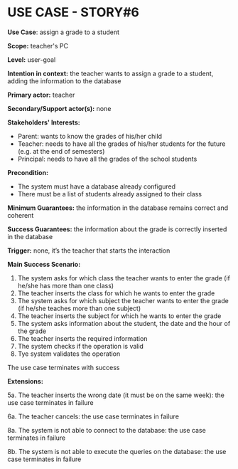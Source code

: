 # USE CASE - STORY#6

**Use Case**: assign a grade to a student

**Scope:** teacher's PC

**Level:** user-goal

**Intention in context:** the teacher wants to assign a grade to a student, adding the information to the database

**Primary actor:** teacher

**Secondary/Support actor(s):** none

**Stakeholders' Interests:**
- Parent: wants to know the grades of his/her child
- Teacher: needs to have all the grades of his/her students for the future (e.g. at the end of semesters)
- Principal: needs to have all the grades of the school students

**Precondition:**
- The system must have a database already configured
- There must be a list of students already assigned to their class

**Minimum Guarantees:** the information in the database remains correct and coherent

**Success Guarantees:** the information about the grade is correctly inserted in the database

**Trigger:** none, it’s the teacher that starts the interaction

**Main Success Scenario:**
1. The system asks for which class the teacher wants to enter the grade (if he/she has more than one class)
2. The teacher inserts the class for which he wants to enter the grade
3. The system asks for which subject the teacher wants to enter the grade (if he/she teaches more than one subject)
4. The teacher inserts the subject for which he wants to enter the grade
5. The system asks information about the student, the date and the hour of the grade
6. The teacher inserts the required information
7. The system checks if the operation is valid
8. Tye system validates the operation

The use case terminates with success

**Extensions:**

5a. The teacher inserts the wrong date (it must be on the same week): the use case terminates in failure

6a. The teacher cancels: the use case terminates in failure 

8a. The system is not able to connect to the database: the use case terminates in failure 

8b. The system is not able to execute the queries on the database: the use case terminates in failure 


